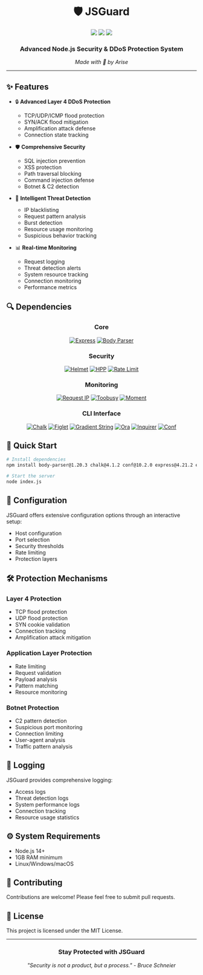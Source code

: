 <div align="center">
  
# 🛡️ JSGuard

<img src="https://img.shields.io/badge/Node.js-339933?style=for-the-badge&logo=nodedotjs&logoColor=white">
<img src="https://img.shields.io/badge/Express.js-000000?style=for-the-badge&logo=express&logoColor=white">
<img src="https://img.shields.io/badge/JavaScript-F7DF1E?style=for-the-badge&logo=javascript&logoColor=black">

### Advanced Node.js Security & DDoS Protection System

*Made with 💚 by Arise*

</div>

---

## ✨ Features

- 🔒 **Advanced Layer 4 DDoS Protection**
  - TCP/UDP/ICMP flood protection
  - SYN/ACK flood mitigation
  - Amplification attack defense
  - Connection state tracking

- 🛡️ **Comprehensive Security**
  - SQL injection prevention
  - XSS protection
  - Path traversal blocking
  - Command injection defense
  - Botnet & C2 detection

- 🚫 **Intelligent Threat Detection**
  - IP blacklisting
  - Request pattern analysis
  - Burst detection
  - Resource usage monitoring
  - Suspicious behavior tracking

- 📊 **Real-time Monitoring**
  - Request logging
  - Threat detection alerts
  - System resource tracking
  - Connection monitoring
  - Performance metrics


## 🔍 Dependencies

<div align="center">

### Core
[![Express][Express.js]][Express-url] [![Body Parser][Body-parser.js]][Body-parser-url]

### Security
[![Helmet][Helmet.js]][Helmet-url] [![HPP][Hpp.js]][Hpp-url] [![Rate Limit][Rate-limit.js]][Rate-limit-url]

### Monitoring
[![Request IP][Request-ip.js]][Request-ip-url] [![Toobusy][Toobusy.js]][Toobusy-url] [![Moment][Moment.js]][Moment-url]

### CLI Interface
[![Chalk][Chalk.js]][Chalk-url] [![Figlet][Figlet.js]][Figlet-url] [![Gradient String][Gradient.js]][Gradient-url]
[![Ora][Ora.js]][Ora-url] [![Inquirer][Inquirer.js]][Inquirer-url] [![Conf][Conf.js]][Conf-url]

</div>

<!-- DEPENDENCY BADGES -->
[Express.js]: https://img.shields.io/badge/express-4.21.2-000000?style=for-the-badge&logo=express&logoColor=white
[Express-url]: https://expressjs.com

[Body-parser.js]: https://img.shields.io/badge/body--parser-1.20.3-ff69b4?style=for-the-badge
[Body-parser-url]: https://www.npmjs.com/package/body-parser

[Helmet.js]: https://img.shields.io/badge/helmet-8.0.0-lightgrey?style=for-the-badge
[Helmet-url]: https://helmetjs.github.io/

[Hpp.js]: https://img.shields.io/badge/hpp-0.2.3-blue?style=for-the-badge
[Hpp-url]: https://www.npmjs.com/package/hpp

[Rate-limit.js]: https://img.shields.io/badge/rate--limit-7.5.0-yellow?style=for-the-badge
[Rate-limit-url]: https://www.npmjs.com/package/express-rate-limit

[Request-ip.js]: https://img.shields.io/badge/request--ip-3.3.0-orange?style=for-the-badge
[Request-ip-url]: https://www.npmjs.com/package/request-ip

[Toobusy.js]: https://img.shields.io/badge/toobusy-0.5.1-red?style=for-the-badge
[Toobusy-url]: https://www.npmjs.com/package/toobusy-js

[Moment.js]: https://img.shields.io/badge/moment-2.30.1-green?style=for-the-badge&logo=moment&logoColor=white
[Moment-url]: https://momentjs.com/

[Chalk.js]: https://img.shields.io/badge/chalk-4.1.2-pink?style=for-the-badge
[Chalk-url]: https://www.npmjs.com/package/chalk

[Figlet.js]: https://img.shields.io/badge/figlet-1.8.0-purple?style=for-the-badge
[Figlet-url]: https://www.npmjs.com/package/figlet

[Gradient.js]: https://img.shields.io/badge/gradient--string-2.0.2-blueviolet?style=for-the-badge
[Gradient-url]: https://www.npmjs.com/package/gradient-string

[Ora.js]: https://img.shields.io/badge/ora-5.4.1-cyan?style=for-the-badge
[Ora-url]: https://www.npmjs.com/package/ora

[Inquirer.js]: https://img.shields.io/badge/inquirer-8.2.6-brightgreen?style=for-the-badge
[Inquirer-url]: https://www.npmjs.com/package/inquirer

[Conf.js]: https://img.shields.io/badge/conf-10.2.0-yellowgreen?style=for-the-badge
[Conf-url]: https://www.npmjs.com/package/conf

## 🚀 Quick Start

```bash
# Install dependencies
npm install body-parser@1.20.3 chalk@4.1.2 conf@10.2.0 express@4.21.2 express-rate-limit@7.5.0 figlet@1.8.0 gradient-string@2.0.2 helmet@8.0.0 hpp@0.2.3 inquirer@8.2.6 moment@2.30.1 ora@5.4.1 request-ip@3.3.0 toobusy-js@0.5.1

# Start the server
node index.js
```

## 🔧 Configuration

JSGuard offers extensive configuration options through an interactive setup:

- Host configuration
- Port selection
- Security thresholds
- Rate limiting
- Protection layers

## 🛠️ Protection Mechanisms

### Layer 4 Protection
- TCP flood protection
- UDP flood protection
- SYN cookie validation
- Connection tracking
- Amplification attack mitigation

### Application Layer Protection
- Rate limiting
- Request validation
- Payload analysis
- Pattern matching
- Resource monitoring

### Botnet Protection
- C2 pattern detection
- Suspicious port monitoring
- Connection limiting
- User-agent analysis
- Traffic pattern analysis

## 📝 Logging

JSGuard provides comprehensive logging:

- Access logs
- Threat detection logs
- System performance logs
- Connection tracking
- Resource usage statistics

## ⚙️ System Requirements

- Node.js 14+
- 1GB RAM minimum
- Linux/Windows/macOS

## 🤝 Contributing

Contributions are welcome! Please feel free to submit pull requests.

## 📜 License

This project is licensed under the MIT License.

---

<div align="center">

### Stay Protected with JSGuard

*"Security is not a product, but a process." - Bruce Schneier*

</div>
